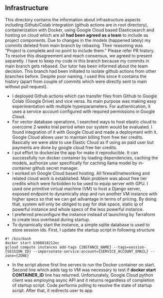 ## Infrastructure
This directory contains the information about infrastructure aspects including Github/Colab integration (github actions are in root directory), containerization with Docker, using Google Cloud based Elasticsearch and hosting on cloud which are all **had been agreed as a team** to include as project components. Due to changes in the models (happened lately) my commits deleted from main branch by rebasing. Their reasoning was "Project is complete and no point to include them." Please refer PR history. To resolve this disagreement and reach consensus, we agreed to present separetly. I have to keep my code in this branch because my commits in main branch gets rebased. Our tutor has been informed about the team decision. This branch had been initiated to isolate github actions from other branches before. Despite poor naming, I used this since it contains the history (apart from couple of commits which were directly sent to main without pull request).

- I deployed Github actions which can transfer files from Github to Google Colab (Google Drive) and vice versa. Its main purpose was making easy experimentation with multiple hyperparameters. For authentication, it uses a service account configured with required permissions in Google Cloud.
- For vector database operations, I searched ways to host elastic cloud to overcome 2 weeks trial period when our system would be evaluated. I found integration of it with Google Cloud and made a deployment with it. Google Cloud allows user to maintain billing from free tier credits. Basically we were able to use Elastic Cloud as if using as paid user but payments are done by google cloud free tier credits.
- I put effort to dockerize the app for make it reproducible. It can successfully run docker container by loading dependencies, caching the models, authorize user specifically for caching llama model by in-container github secret manager. 
- I worked on Google Cloud based hosting. All firewall/networking and related cloud work is established. Main problem was about free tier credits which were forbidden to be used to equip server with GPU. I used one primitive virtual machine (VM) to host a Django server, exposed endpoint to dynamically stop and run another VM instance with higher specs so that we can get advantage in terms of pricing. By doing that, system will only be obliged to pay for disk space, static ip of powerful instance and whole specs of the less powerful instance.
- I preferred preconfigure the instance instead of launching by Terraform to create less overhead during startup.
- To dynamically start the instance, a simple sqlite database is used to store session ids. First, I update the startup script in following structure

```
#! /bin/bash
docker start b308018212ec
gcloud compute instances add-tags {INSTANCE_NAME} --tags=session-{SESSION_ID} --impersonate-service-account={SERVICE_ACCOUNT_EMAIL} --zone={ZONE} 
```

- In the script above first line serves to run the Docker container on start. Second line which adds tag to VM was necessary to test if **docker start CONTAINER_ID** line has returned. Unfortunately, Google Cloud python client was employing async API and it returns regardless of completion of startup script. Code performs polling to resolve the state of startup script. After that, it redirects user to app.